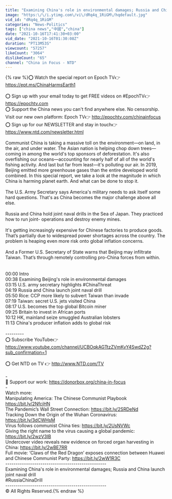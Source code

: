 ```yaml
---
title: "Examining China's role in environmental damages; Russia and China launch joint naval drill"
image: "https:\/\/i.ytimg.com\/vi\/dRq4q_1RiGM\/hqdefault.jpg"
vid_id: "dRq4q_1RiGM"
categories: "News-Politics"
tags: ["china news","中國","china"]
date: "2021-10-16T17:41:30+03:00"
vid_date: "2021-10-16T01:30:08Z"
duration: "PT13M53S"
viewcount: "57257"
likeCount: "3064"
dislikeCount: "65"
channel: "China in Focus - NTD"
---
```

{% raw %}⭕️ Watch the special report on Epoch TV👉<a rel="nofollow" target="blank" href="https://ept.ms/ChinaHarmsEarth1">https://ept.ms/ChinaHarmsEarth1</a><br /><br />⭕️ Sign up with your email today to get FREE videos on #EpochTV👉<a rel="nofollow" target="blank" href="https://epochtv.com">https://epochtv.com</a>   <br />⭕️ Support the China news you can't find anywhere else. No censorship. Visit our new own platform: Epoch TV👉 <a rel="nofollow" target="blank" href="http://epochtv.com/chinainfocus">http://epochtv.com/chinainfocus</a><br />⭕️ Sign up for our NEWSLETTER and stay in touch👉<a rel="nofollow" target="blank" href="https://www.ntd.com/newsletter.html">https://www.ntd.com/newsletter.html</a>  <br /><br />Communist China is taking a massive toll on the environment—on land, in the air, and under water. The Asian nation is helping chop down trees—coming in among the world's top sponsors of deforestation. It's also overfishing our oceans—accounting for nearly half of all of the world's fishing activity. And last but far from least—it's polluting our air. In 2019, Beijing emitted more greenhouse gases than the entire developed world combined. In this special report, we take a look at the magnitude in which China is harming planet earth. And what can be done to stop it.<br /><br />The U.S. Army Secretary says America's military needs to ask itself some hard questions. That's as China becomes the major challenge above all else.<br /><br />Russia and China hold joint naval drills in the Sea of Japan. They practiced how to run joint- operations and destroy enemy mines.<br /><br />It's getting increasingly expensive for Chinese factories to produce goods. That’s partially due to widespread power shortages across the country. The problem is heaping even more risk onto global inflation concerns.<br /><br />And a Former U.S. Secretary of State warns that Beijing may infiltrate Taiwan. That’s through remotely controlling pro-China forces from within.<br /><br /><br />00:00 Intro<br />00:38 Examining Beijing's role in environmental damages<br />03:15 U.S. army secretary highlights #ChinaThreat<br />04:19 Russia and China launch joint naval drill<br />05:50 Rice: CCP more likely to subvert Taiwan than invade<br />07:19 Taiwan: secret U.S. jets visited China<br />08:17 U.S. becomes the top global Bitcoin miner<br />09:25 Britain to invest in African ports<br />10:12 HK, mainland seize smuggled Australian lobsters<br />11:13 China's producer inflation adds to global risk<br /><br />---------<br />⭕️  Subscribe YouTube👉<a rel="nofollow" target="blank" href="https://www.youtube.com/channel/UCBOqkAGTtzZVmKvY4SwdZ2g?sub_confirmation=1">https://www.youtube.com/channel/UCBOqkAGTtzZVmKvY4SwdZ2g?sub_confirmation=1</a><br /><br />⭕️ Get NTD on TV 👉  <a rel="nofollow" target="blank" href="http://www.NTD.com/TV">http://www.NTD.com/TV</a> <br /><br />-<br />💎 Support our work: <a rel="nofollow" target="blank" href="https://donorbox.org/china-in-focus">https://donorbox.org/china-in-focus</a><br />-<br />Watch more: <br />Manipulating America: The Chinese Communist Playbook <a rel="nofollow" target="blank" href="https://bit.ly/2NfcjHN">https://bit.ly/2NfcjHN</a><br />The Pandemic’s Wall Street Connection: <a rel="nofollow" target="blank" href="https://bit.ly/2SRDeNd">https://bit.ly/2SRDeNd</a><br />Tracking Down the Origin of the Wuhan Coronavirus: <a rel="nofollow" target="blank" href="https://bit.ly/3dCWHsM">https://bit.ly/3dCWHsM</a><br />Virus follows communist China ties: <a rel="nofollow" target="blank" href="https://bit.ly/2UsNVWc">https://bit.ly/2UsNVWc</a><br />Giving the right name to the virus causing a global pandemic: <a rel="nofollow" target="blank" href="https://bit.ly/2wzV3IB">https://bit.ly/2wzV3IB</a><br />Undercover video reveals new evidence on forced organ harvesting in China: <a rel="nofollow" target="blank" href="https://bit.ly/2wBE7RR">https://bit.ly/2wBE7RR</a><br />Full movie: ‘Claws of the Red Dragon’ exposes connection between Huawei and Chinese Communist Party: <a rel="nofollow" target="blank" href="https://bit.ly/2wW1R3C">https://bit.ly/2wW1R3C</a><br />-------------------------------------------------<br />Examining China's role in environmental damages; Russia and China launch joint naval drill <br />#RussiaChinaDrill<br />-------------------------------------------------<br />© All Rights Reserved.{% endraw %}
